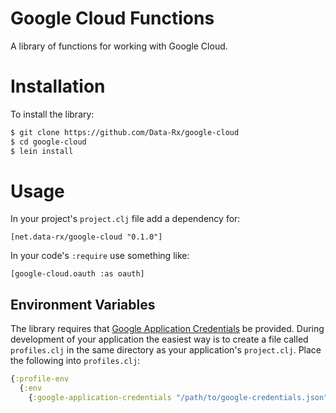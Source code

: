 # Google Cloud Functions

A library of functions for working with Google Cloud.

# Installation

To install the library:

```bash
$ git clone https://github.com/Data-Rx/google-cloud
$ cd google-cloud
$ lein install
```

# Usage

In your project's `project.clj` file add a dependency for:

    [net.data-rx/google-cloud "0.1.0"]

In your code's `:require` use something like:

    [google-cloud.oauth :as oauth]

## Environment Variables

The library requires that [Google Application Credentials](https://github.com/GoogleCloudPlatform/google-cloud-java#authentication) be provided. During development of your application the easiest way is to create a file called `profiles.clj` in the same directory as your application's `project.clj`. Place the following into `profiles.clj`:

```clojure
{:profile-env
  {:env
    {:google-application-credentials "/path/to/google-credentials.json"}}}
```
